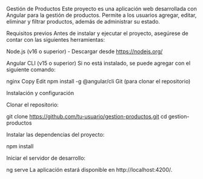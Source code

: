 Gestión de Productos
Este proyecto es una aplicación web desarrollada con Angular para la gestión de productos. Permite a los usuarios agregar, editar, eliminar y filtrar productos, además de administrar su estado. 

Requisitos previos
Antes de instalar y ejecutar el proyecto, asegúrese de contar con las siguientes herramientas:

Node.js (v16 o superior) - Descargar desde https://nodejs.org/

Angular CLI (v15 o superior)
Si no está instalado, se puede agregar con el siguiente comando:

nginx
Copy
Edit
npm install -g @angular/cli
Git (para clonar el repositorio)

Instalación y configuración

Clonar el repositorio:

git clone https://github.com/tu-usuario/gestion-productos.git
cd gestion-productos

Instalar las dependencias del proyecto:

npm install

Iniciar el servidor de desarrollo:

ng serve
La aplicación estará disponible en http://localhost:4200/.
